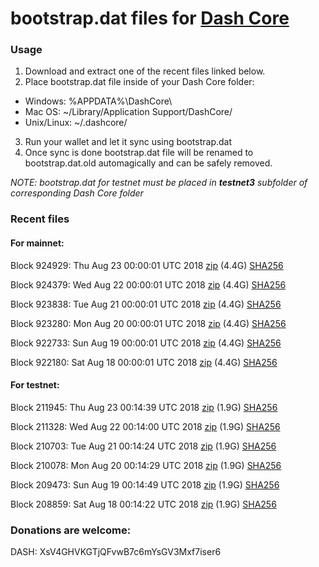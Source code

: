 # bootstrap.dat files for [Dash Core](https://www.dash.org)

### Usage

1. Download and extract one of the recent files linked below.
2. Place bootstrap.dat file inside of your Dash Core folder:
 - Windows: %APPDATA%\DashCore\
 - Mac OS: ~/Library/Application Support/DashCore/
 - Unix/Linux: ~/.dashcore/
3. Run your wallet and let it sync using bootstrap.dat
4. Once sync is done bootstrap.dat file will be renamed to bootstrap.dat.old automagically and can be safely removed.

_NOTE: bootstrap.dat for testnet must be placed in **testnet3** subfolder of corresponding Dash Core folder_

### Recent files

#### For mainnet:

Block 924929: Thu Aug 23 00:00:01 UTC 2018 [zip](https://dash-bootstrap.ams3.digitaloceanspaces.com/mainnet/2018-08-23/bootstrap.dat.zip) (4.4G) [SHA256](https://dash-bootstrap.ams3.digitaloceanspaces.com/mainnet/2018-08-23/sha256.txt)

Block 924379: Wed Aug 22 00:00:01 UTC 2018 [zip](https://dash-bootstrap.ams3.digitaloceanspaces.com/mainnet/2018-08-22/bootstrap.dat.zip) (4.4G) [SHA256](https://dash-bootstrap.ams3.digitaloceanspaces.com/mainnet/2018-08-22/sha256.txt)

Block 923838: Tue Aug 21 00:00:01 UTC 2018 [zip](https://dash-bootstrap.ams3.digitaloceanspaces.com/mainnet/2018-08-21/bootstrap.dat.zip) (4.4G) [SHA256](https://dash-bootstrap.ams3.digitaloceanspaces.com/mainnet/2018-08-21/sha256.txt)

Block 923280: Mon Aug 20 00:00:01 UTC 2018 [zip](https://dash-bootstrap.ams3.digitaloceanspaces.com/mainnet/2018-08-20/bootstrap.dat.zip) (4.4G) [SHA256](https://dash-bootstrap.ams3.digitaloceanspaces.com/mainnet/2018-08-20/sha256.txt)

Block 922733: Sun Aug 19 00:00:01 UTC 2018 [zip](https://dash-bootstrap.ams3.digitaloceanspaces.com/mainnet/2018-08-19/bootstrap.dat.zip) (4.4G) [SHA256](https://dash-bootstrap.ams3.digitaloceanspaces.com/mainnet/2018-08-19/sha256.txt)

Block 922180: Sat Aug 18 00:00:01 UTC 2018 [zip](https://dash-bootstrap.ams3.digitaloceanspaces.com/mainnet/2018-08-18/bootstrap.dat.zip) (4.4G) [SHA256](https://dash-bootstrap.ams3.digitaloceanspaces.com/mainnet/2018-08-18/sha256.txt)


#### For testnet:

Block 211945: Thu Aug 23 00:14:39 UTC 2018 [zip](https://dash-bootstrap.ams3.digitaloceanspaces.com/testnet/2018-08-23/bootstrap.dat.zip) (1.9G) [SHA256](https://dash-bootstrap.ams3.digitaloceanspaces.com/testnet/2018-08-23/sha256.txt)

Block 211328: Wed Aug 22 00:14:00 UTC 2018 [zip](https://dash-bootstrap.ams3.digitaloceanspaces.com/testnet/2018-08-22/bootstrap.dat.zip) (1.9G) [SHA256](https://dash-bootstrap.ams3.digitaloceanspaces.com/testnet/2018-08-22/sha256.txt)

Block 210703: Tue Aug 21 00:14:24 UTC 2018 [zip](https://dash-bootstrap.ams3.digitaloceanspaces.com/testnet/2018-08-21/bootstrap.dat.zip) (1.9G) [SHA256](https://dash-bootstrap.ams3.digitaloceanspaces.com/testnet/2018-08-21/sha256.txt)

Block 210078: Mon Aug 20 00:14:29 UTC 2018 [zip](https://dash-bootstrap.ams3.digitaloceanspaces.com/testnet/2018-08-20/bootstrap.dat.zip) (1.9G) [SHA256](https://dash-bootstrap.ams3.digitaloceanspaces.com/testnet/2018-08-20/sha256.txt)

Block 209473: Sun Aug 19 00:14:49 UTC 2018 [zip](https://dash-bootstrap.ams3.digitaloceanspaces.com/testnet/2018-08-19/bootstrap.dat.zip) (1.9G) [SHA256](https://dash-bootstrap.ams3.digitaloceanspaces.com/testnet/2018-08-19/sha256.txt)

Block 208859: Sat Aug 18 00:14:22 UTC 2018 [zip](https://dash-bootstrap.ams3.digitaloceanspaces.com/testnet/2018-08-18/bootstrap.dat.zip) (1.9G) [SHA256](https://dash-bootstrap.ams3.digitaloceanspaces.com/testnet/2018-08-18/sha256.txt)


### Donations are welcome:

DASH: XsV4GHVKGTjQFvwB7c6mYsGV3Mxf7iser6
